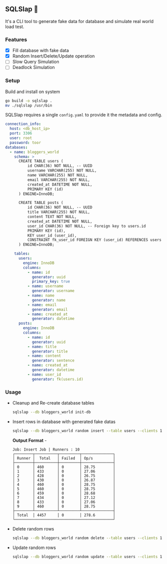 ## SQLSlap 👋

It's a CLI tool to generate fake data for database and simulate real world load test.

### Features

- [x] Fill database with fake data
- [x] Random Insert/Delete/Update operation
- [ ] Slow Query Simulation
- [ ] Deadlock Simulation

### Setup

Build and install on system

```bash
go build -o sqlslap .
mv ./sqlslap /usr/bin
```

SQLSlap requires a single `config.yaml` to provide it the metadata and config.

```yaml
connection_info:
  host: <db_host_ip>
  port: 3306
  user: root
  password: toor
databases:
  - name: bloggers_world
    schema: >
      CREATE TABLE users (
          id CHAR(36) NOT NULL, -- UUID
          username VARCHAR(255) NOT NULL,
          name VARCHAR(255) NOT NULL,
          email VARCHAR(255) NOT NULL,
          created_at DATETIME NOT NULL,
          PRIMARY KEY (id)
      ) ENGINE=InnoDB;

      CREATE TABLE posts (
          id CHAR(36) NOT NULL, -- UUID
          title VARCHAR(255) NOT NULL,
          content TEXT NOT NULL,
          created_at DATETIME NOT NULL,
          user_id CHAR(36) NOT NULL, -- Foreign key to users.id
          PRIMARY KEY (id),
          KEY user_id (user_id),
          CONSTRAINT fk_user_id FOREIGN KEY (user_id) REFERENCES users (id) ON DELETE CASCADE
      ) ENGINE=InnoDB;

    tables:
      users:
        engine: InnoDB
        columns:
          - name: id
            generator: uuid
            primary_key: true
          - name: username
            generator: username
          - name: name
            generator: name
          - name: email
            generator: email
          - name: created_at
            generator: datetime
      posts:
        engine: InnoDB
        columns:
          - name: id
            generator: uuid
          - name: title
            generator: title
          - name: content
            generator: sentence
          - name: created_at
            generator: datetime
          - name: user_id
            generator: fk(users.id)
```

### Usage

- Cleanup and Re-create database tables
  ```bash
  sqlslap --db bloggers_world init-db
  ```
- Insert rows in database with generated fake datas

  ```bash
  sqlslap --db bloggers_world random insert --table users --clients 100
  ```

  **Output Format** -

  ```
  Job: Insert Job | Runners : 10
  ┌────────┬──────────┬─────────┬──────────────┐
  │ Runner │  Total   │ Failed  │ Op/s         │
  ├────────┼──────────┼─────────┼──────────────┤
  │ 0      │ 460      │ 0       │ 28.75        │
  │ 1      │ 433      │ 0       │ 27.06        │
  │ 2      │ 428      │ 0       │ 26.75        │
  │ 3      │ 430      │ 0       │ 26.87        │
  │ 4      │ 460      │ 0       │ 28.75        │
  │ 5      │ 460      │ 0       │ 28.75        │
  │ 6      │ 459      │ 0       │ 28.68        │
  │ 7      │ 434      │ 0       │ 27.12        │
  │ 8      │ 433      │ 0       │ 27.06        │
  │ 9      │ 460      │ 0       │ 28.75        │
  ├────────┴──────────┴─────────┴──────────────┤
  │ Total  │ 4457     │ 0       │ 278.6        │
  └────────────────────────────────────────────┘
  ```

- Delete random rows
  ```bash
  sqlslap --db bloggers_world random delete --table users --clients 100
  ```
- Update random rows
  ```bash
  sqlslap --db bloggers_world random update --table users --clients 100
  ```
